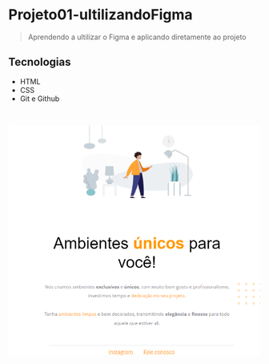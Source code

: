 # Projeto01-ultilizandoFigma

> Aprendendo a ultilizar o Figma e aplicando diretamente ao projeto

## Tecnologias
- HTML
- CSS
- Git e Github
</br>

![preview](./.github/preview.png) 
